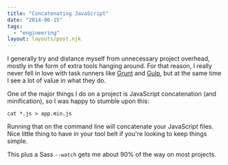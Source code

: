 ```yaml
---
title: "Concatenating JavaScript"
date: "2014-06-15"
tags:
  - "engineering"
layout: layouts/post.njk
---
```


I generally try and distance myself from unnecessary project overhead, mostly in the form of extra tools hanging around. For that reason, I really never fell in love with task runners like [Grunt](http://gruntjs.com/) and [Gulp](http://gulpjs.com/), but at the same time I see a lot of value in what they do.

One of the major things I do on a project is JavaScript concatenation (and minification), so I was happy to stumble upon this:

```
cat *.js > app.min.js
```

Running that on the command line will concatenate your JavaScript files. Nice little thing to have in your tool belt if you're looking to keep things simple.

This plus a Sass `--watch` gets me about 90% of the way on most projects.
